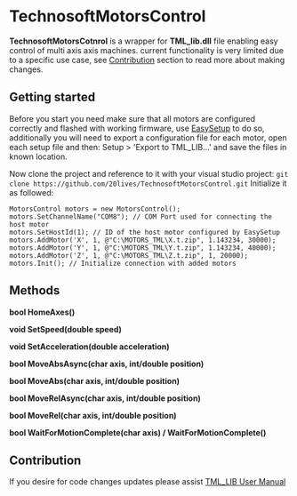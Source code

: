 # TechnosoftMotorsControl

**TechnosoftMotorsCotnrol** is a wrapper for **TML_lib.dll** file enabling easy control of multi axis axis machines.
current functionality is very limited due to a specific use case, see [Contribution](#contribution) section to read more about making changes.

## Getting started
Before you start you need make sure that all motors are configured correctly and flashed with working firmware, use [EasySetup](https://www.technosoftmotion.com/en/easysetup-free-download) to do so, additionally you will need to export a configuration file for each motor, open each setup file and then: Setup > 'Export to TML_LIB...' and save the files in known location.

Now clone the project and reference to it with your visual studio project:
`git clone https://github.com/20lives/TechnosoftMotorsControl.git`
Initialize it as followed:
```
MotorsControl motors = new MotorsControl();
motors.SetChannelName("COM8"); // COM Port used for connecting the host motor
motors.SetHostId(1); // ID of the host motor configured by EasySetup
motors.AddMotor('X', 1, @"C:\MOTORS_TML\X.t.zip", 1.143234, 30000);
motors.AddMotor('Y', 1, @"C:\MOTORS_TML\Y.t.zip", 1.143234, 40000);
motors.AddMotor('Z', 1, @"C:\MOTORS_TML\Z.t.zip", 1, 20000);
motors.Init(); // Initialize connection with added motors
```

## Methods

**bool HomeAxes()**

**void SetSpeed(double speed)**

**void SetAcceleration(double acceleration)**

**bool MoveAbsAsync(char axis, int/double position)**

**bool MoveAbs(char axis, int/double position)**

**bool MoveRelAsync(char axis, int/double position)**

**bool MoveRel(char axis, int/double position)**

**bool WaitForMotionComplete(char axis) / WaitForMotionComplete()**

## Contribution
If you desire for code changes updates please assist [TML_LIB User Manual](http://media.oem.se/Archive/FilesArchive/29979.pdf)
